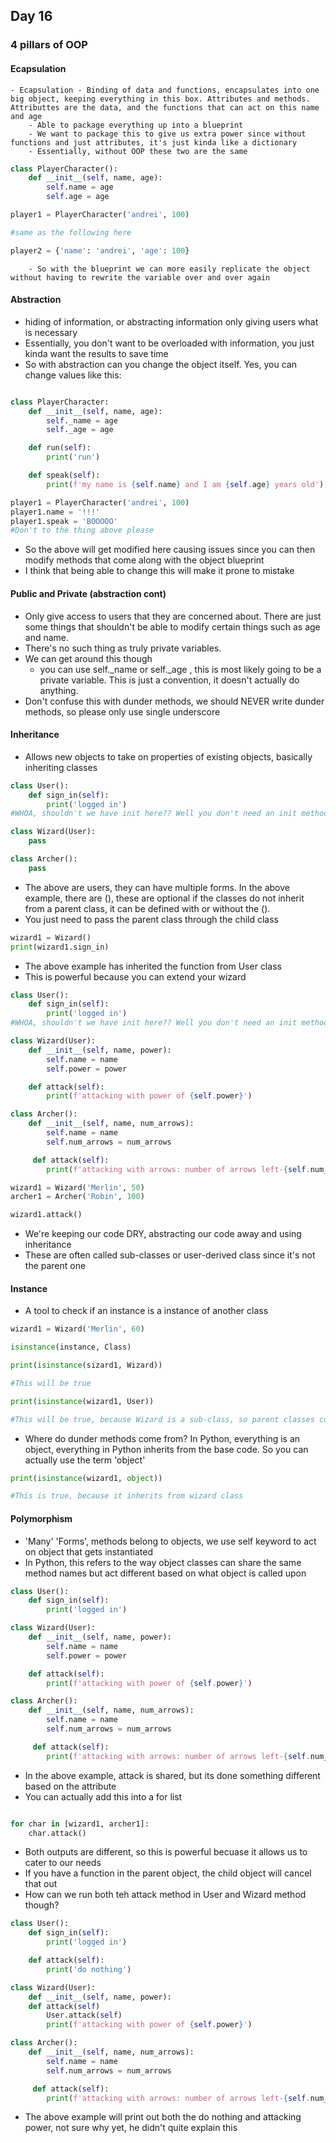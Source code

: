 ## Day 16

### 4 pillars of OOP

#### Ecapsulation

    - Ecapsulation - Binding of data and functions, encapsulates into one big object, keeping everything in this box. Attributes and methods. Attributtes are the data, and the functions that can act on this name and age
        - Able to package everything up into a blueprint
        - We want to package this to give us extra power since without functions and just attributes, it's just kinda like a dictionary
        - Essentially, without OOP these two are the same

```python
class PlayerCharacter():
    def __init__(self, name, age):
        self.name = age
        self.age = age

player1 = PlayerCharacter('andrei', 100)

#same as the following here

player2 = {'name': 'andrei', 'age': 100}

```

        - So with the blueprint we can more easily replicate the object without having to rewrite the variable over and over again

#### Abstraction

- hiding of information, or abstracting information only giving users what is necessary
- Essentially, you don't want to be overloaded with information, you just kinda want the results to save time
- So with abstraction can you change the object itself. Yes, you can change values like this:

```python

class PlayerCharacter:
    def __init__(self, name, age):
        self._name = age
        self._age = age

    def run(self):
        print('run')

    def speak(self):
        print(f'my name is {self.name} and I am {self.age} years old')

player1 = PlayerCharacter('andrei', 100)
player1.name = '!!!'
player1.speak = 'BOOOOO'
#Don't to the thing above please

```

- So the above will get modified here causing issues since you can then modify methods that come along with the object blueprint
- I think that being able to change this will make it prone to mistake

#### Public and Private (abstraction cont)

- Only give access to users that they are concerned about. There are just some things that shouldn't be able to modify certain things such as age and name.
- There's no such thing as truly private variables.
- We can get around this though
  - you can use self.\_name or self.\_age , this is most likely going to be a private variable. This is just a convention, it doesn't actually do anything.
- Don't confuse this with dunder methods, we should NEVER write dunder methods, so please only use single underscore

#### Inheritance

- Allows new objects to take on properties of existing objects, basically inheriting classes

```python
class User():
    def sign_in(self):
        print('logged in')
#WHOA, shouldn't we have init here?? Well you don't need an init method if you don't need to assign attributes to the sign_in method

class Wizard(User):
    pass

class Archer():
    pass
```

- The above are users, they can have multiple forms. In the above example, there are (), these are optional if the classes do not inherit from a parent class, it can be defined with or without the ().
- You just need to pass the parent class through the child class

```python
wizard1 = Wizard()
print(wizard1.sign_in)

```

- The above example has inherited the function from User class
- This is powerful because you can extend your wizard

```python
class User():
    def sign_in(self):
        print('logged in')
#WHOA, shouldn't we have init here?? Well you don't need an init method if you don't need to assign attributes to the sign_in method

class Wizard(User):
    def __init__(self, name, power):
        self.name = name
        self.power = power

    def attack(self):
        print(f'attacking with power of {self.power}')

class Archer():
    def __init__(self, name, num_arrows):
        self.name = name
        self.num_arrows = num_arrows

     def attack(self):
        print(f'attacking with arrows: number of arrows left-{self.num_arrows}')

wizard1 = Wizard('Merlin', 50)
archer1 = Archer('Robin', 100)

wizard1.attack()


```

- We're keeping our code DRY, abstracting our code away and using inheritance
- These are often called sub-classes or user-derived class since it's not the parent one

#### Instance

- A tool to check if an instance is a instance of another class

```python
wizard1 = Wizard('Merlin', 60)

isinstance(instance, Class)

print(isinstance(sizard1, Wizard))

#This will be true

print(isinstance(wizard1, User))

#This will be true, because Wizard is a sub-class, so parent classes count

```

- Where do dunder methods come from? In Python, everything is an object, everything in Python inherits from the base code. So you can actually use the term 'object'

```python
print(isinstance(wizard1, object))

#This is true, because it inherits from wizard class

```

#### Polymorphism

- 'Many' 'Forms', methods belong to objects, we use self keyword to act on object that gets instantiated
- In Python, this refers to the way object classes can share the same method names but act different based on what object is called upon

```python
class User():
    def sign_in(self):
        print('logged in')

class Wizard(User):
    def __init__(self, name, power):
        self.name = name
        self.power = power

    def attack(self):
        print(f'attacking with power of {self.power}')

class Archer():
    def __init__(self, name, num_arrows):
        self.name = name
        self.num_arrows = num_arrows

     def attack(self):
        print(f'attacking with arrows: number of arrows left-{self.num_arrows}')

```

- In the above example, attack is shared, but its done something different based on the attribute
- You can actually add this into a for list

```python

for char in [wizard1, archer1]:
    char.attack()

```

- Both outputs are different, so this is powerful becuase it allows us to cater to our needs
- If you have a function in the parent object, the child object will cancel that out
- How can we run both teh attack method in User and Wizard method though?

```python
class User():
    def sign_in(self):
        print('logged in')

    def attack(self):
        print('do nothing')

class Wizard(User):
    def __init__(self, name, power):
    def attack(self)
        User.attack(self)
        print(f'attacking with power of {self.power}')

class Archer():
    def __init__(self, name, num_arrows):
        self.name = name
        self.num_arrows = num_arrows

     def attack(self):
        print(f'attacking with arrows: number of arrows left-{self.num_arrows}')

```

- The above example will print out both the do nothing and attacking power, not sure why yet, he didn't quite explain this
